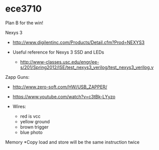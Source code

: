 ece3710
=======

Plan B for the win!

Nexys 3
  * http://www.digilentinc.com/Products/Detail.cfm?Prod=NEXYS3

  * Useful reference for Nexys 3 SSD and LEDs
    * http://www-classes.usc.edu/engr/ee-s/201/Spring2012/ISE/test_nexys3_verilog/test_nexys3_verilog.v


Zapp Guns:
  * http://www.zero-soft.com/HW/USB_ZAPPER/
  * https://www.youtube.com/watch?v=c3tBk-LYyzo

  * Wires:
     * red is vcc
     * yellow ground
     * brown trigger
     * blue photo

Memory
  *Copy load and store will be the same instruction twice
